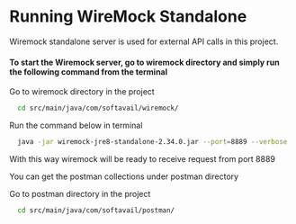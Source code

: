 
# Running WireMock Standalone

Wiremock standalone server is used for external API calls in this project.

#### To start the Wiremock server, go to wiremock directory and simply run the following command from the terminal


Go to wiremock directory in the project

```bash
  cd src/main/java/com/softavail/wiremock/
```

Run the command below in terminal

```bash
  java -jar wiremock-jre8-standalone-2.34.0.jar --port=8889 --verbose
```

With this way wiremock will be ready to receive request from port 8889

You can get the postman collections under postman directory

Go to postman directory in the project

```bash
  cd src/main/java/com/softavail/postman/
```
  
